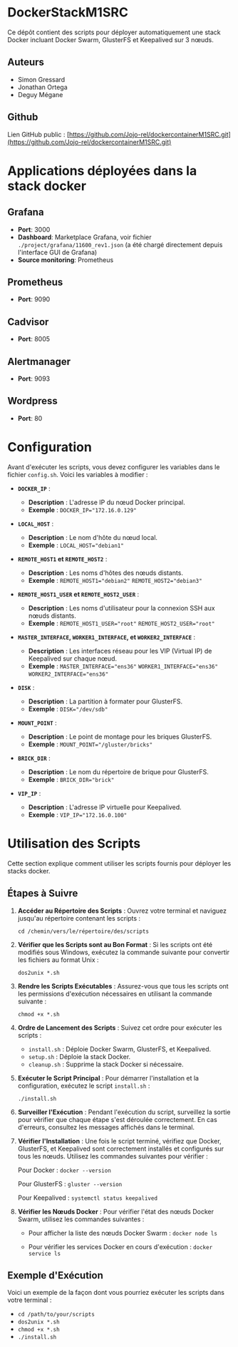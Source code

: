 # DockerStackM1SRC

Ce dépôt contient des scripts pour déployer automatiquement une stack Docker incluant Docker Swarm, GlusterFS et Keepalived sur 3 nœuds.

## Auteurs
- Simon Gressard
- Jonathan Ortega
- Deguy Mégane

## Github

Lien GitHub public : [https://github.com/Jojo-rel/dockercontainerM1SRC.git](https://github.com/Jojo-rel/dockercontainerM1SRC.git)

# Applications déployées dans la stack docker

## Grafana
- **Port**: 3000
- **Dashboard**: Marketplace Grafana, voir fichier `./project/grafana/11600_rev1.json` (a été chargé directement depuis l'interface GUI de Grafana)
- **Source monitoring**: Prometheus

## Prometheus
- **Port**: 9090

## Cadvisor
- **Port**: 8005

## Alertmanager
- **Port**: 9093
  
## Wordpress
- **Port**: 80
  
# Configuration

Avant d'exécuter les scripts, vous devez configurer les variables dans le fichier `config.sh`. Voici les variables à modifier :

- **`DOCKER_IP`** : 
  - **Description** : L'adresse IP du nœud Docker principal.
  - **Exemple** : `DOCKER_IP="172.16.0.129"`

- **`LOCAL_HOST`** : 
  - **Description** : Le nom d'hôte du nœud local.
  - **Exemple** : `LOCAL_HOST="debian1"`

- **`REMOTE_HOST1` et `REMOTE_HOST2`** : 
  - **Description** : Les noms d'hôtes des nœuds distants.
  - **Exemple** :
    `REMOTE_HOST1="debian2"`
    `REMOTE_HOST2="debian3"`

- **`REMOTE_HOST1_USER` et `REMOTE_HOST2_USER`** : 
  - **Description** : Les noms d'utilisateur pour la connexion SSH aux nœuds distants.
  - **Exemple** :
    `REMOTE_HOST1_USER="root"`
    `REMOTE_HOST2_USER="root"`

- **`MASTER_INTERFACE`, `WORKER1_INTERFACE`, et `WORKER2_INTERFACE`** : 
  - **Description** : Les interfaces réseau pour les VIP (Virtual IP) de Keepalived sur chaque nœud.
  - **Exemple** :
    `MASTER_INTERFACE="ens36"`
    `WORKER1_INTERFACE="ens36"`
    `WORKER2_INTERFACE="ens36"`

- **`DISK`** : 
  - **Description** : La partition à formater pour GlusterFS.
  - **Exemple** : `DISK="/dev/sdb"`

- **`MOUNT_POINT`** : 
  - **Description** : Le point de montage pour les briques GlusterFS.
  - **Exemple** : `MOUNT_POINT="/gluster/bricks"`

- **`BRICK_DIR`** : 
  - **Description** : Le nom du répertoire de brique pour GlusterFS.
  - **Exemple** : `BRICK_DIR="brick"`

- **`VIP_IP`** : 
  - **Description** : L'adresse IP virtuelle pour Keepalived.
  - **Exemple** : `VIP_IP="172.16.0.100"`

# Utilisation des Scripts

Cette section explique comment utiliser les scripts fournis pour déployer les stacks docker.

## Étapes à Suivre

1. **Accéder au Répertoire des Scripts** :
   Ouvrez votre terminal et naviguez jusqu'au répertoire contenant les scripts :

   `cd /chemin/vers/le/répertoire/des/scripts`

2. **Vérifier que les Scripts sont au Bon Format** :
   Si les scripts ont été modifiés sous Windows, exécutez la commande suivante pour convertir les fichiers au format Unix :

   `dos2unix *.sh`

3. **Rendre les Scripts Exécutables** :
   Assurez-vous que tous les scripts ont les permissions d'exécution nécessaires en utilisant la commande suivante :

   `chmod +x *.sh`

4. **Ordre de Lancement des Scripts** :
   Suivez cet ordre pour exécuter les scripts :
   - `install.sh` : Déploie Docker Swarm, GlusterFS, et Keepalived.
   - `setup.sh` : Déploie la stack Docker.
   - `cleanup.sh` : Supprime la stack Docker si nécessaire.

5. **Exécuter le Script Principal** :
   Pour démarrer l'installation et la configuration, exécutez le script `install.sh` :

   `./install.sh`

6. **Surveiller l'Exécution** :
   Pendant l'exécution du script, surveillez la sortie pour vérifier que chaque étape s'est déroulée correctement. En cas d'erreurs, consultez les messages affichés dans le terminal.

7. **Vérifier l'Installation** :
   Une fois le script terminé, vérifiez que Docker, GlusterFS, et Keepalived sont correctement installés et configurés sur tous les nœuds. Utilisez les commandes suivantes pour vérifier :

   Pour Docker :
   `docker --version`

   Pour GlusterFS :
   `gluster --version`

   Pour Keepalived :
   `systemctl status keepalived`

8. **Vérifier les Nœuds Docker** :
   Pour vérifier l'état des nœuds Docker Swarm, utilisez les commandes suivantes :

   - Pour afficher la liste des nœuds Docker Swarm :
     `docker node ls`

   - Pour vérifier les services Docker en cours d'exécution :
     `docker service ls`

## Exemple d'Exécution

Voici un exemple de la façon dont vous pourriez exécuter les scripts dans votre terminal :

   - `cd /path/to/your/scripts`
   - `dos2unix *.sh`
   - `chmod +x *.sh`
   - `./install.sh`
